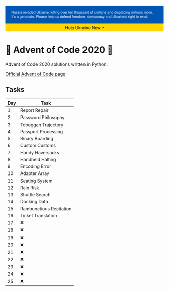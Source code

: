 [![SWUbanner](https://raw.githubusercontent.com/vshymanskyy/StandWithUkraine/main/banner2-direct.svg)](https://github.com/vshymanskyy/StandWithUkraine/blob/main/docs/README.md)

# 🎄 Advent of Code 2020 🎄

Advent of Code 2020 solutions written in Python.

[Official Advent of Code page](https://adventofcode.com/2020)

## Tasks

| Day | Task                    |
| --- | ----------------------- |
| 1   | Report Repair           |
| 2   | Password Philosophy     |
| 3   | Toboggan Trajectory     |
| 4   | Passport Processing     |
| 5   | Binary Boarding         |
| 6   | Custom Customs          |
| 7   | Handy Haversacks        |
| 8   | Handheld Halting        |
| 9   | Encoding Error          |
| 10  | Adapter Array           |
| 11  | Seating System          |
| 12  | Rain Risk               |
| 13  | Shuttle Search          |
| 14  | Docking Data            |
| 15  | Rambunctious Recitation |
| 16  | Ticket Translation      |
| 17  | ❌                      |
| 18  | ❌                      |
| 19  | ❌                      |
| 20  | ❌                      |
| 21  | ❌                      |
| 22  | ❌                      |
| 23  | ❌                      |
| 24  | ❌                      |
| 25  | ❌                      |
